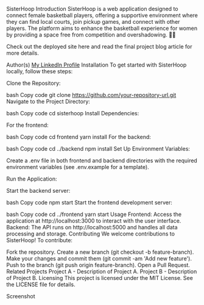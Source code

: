SisterHoop
Introduction
SisterHoop is a web application designed to connect female basketball players, offering a supportive environment where they can find local courts, join pickup games, and connect with other players. The platform aims to enhance the basketball experience for women by providing a space free from competition and overshadowing. 🚀🏀

Check out the deployed site here and read the final project blog article for more details.

Author(s)
[My LinkedIn Profile](https://www.linkedin.com/in/abayo-akinyi/)
Installation
To get started with SisterHoop locally, follow these steps:

Clone the Repository:

bash
Copy code
git clone https://github.com/your-repository-url.git
Navigate to the Project Directory:

bash
Copy code
cd sisterhoop
Install Dependencies:

For the frontend:

bash
Copy code
cd frontend
yarn install
For the backend:

bash
Copy code
cd ../backend
npm install
Set Up Environment Variables:

Create a .env file in both frontend and backend directories with the required environment variables (see .env.example for a template).

Run the Application:

Start the backend server:

bash
Copy code
npm start
Start the frontend development server:

bash
Copy code
cd ../frontend
yarn start
Usage
Frontend: Access the application at http://localhost:3000 to interact with the user interface.
Backend: The API runs on http://localhost:5000 and handles all data processing and storage.
Contributing
We welcome contributions to SisterHoop! To contribute:

Fork the repository.
Create a new branch (git checkout -b feature-branch).
Make your changes and commit them (git commit -am 'Add new feature').
Push to the branch (git push origin feature-branch).
Open a Pull Request.
Related Projects
Project A - Description of Project A.
Project B - Description of Project B.
Licensing
This project is licensed under the MIT License. See the LICENSE file for details.

Screenshot
